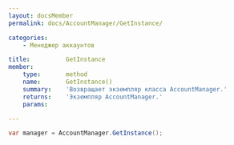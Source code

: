 ```yaml
---
layout: docsMember
permalink: docs/AccountManager/GetInstance/

categories:
    - Менеджер аккаунтов

title:          GetInstance
member:
    type:       method
    name:       GetInstance()
    summary:    'Возвращает экземпляр класса AccountManager.'
    returns:    'Экземпляр AccountManager.'
    params:

---
```


```csharp
var manager = AccountManager.GetInstance();
```
